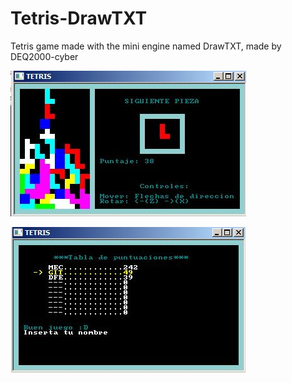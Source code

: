 # Tetris-DrawTXT
Tetris game made with the mini engine named DrawTXT, made by DEQ2000-cyber

![Imagen durante el juego](ScreenShots/imagen_tetris_001.JPG)

![imagen de la tabla de puntuaciones](ScreenShots/imagen_tetris_002.JPG)
